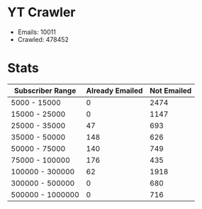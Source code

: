 # YT Crawler
- Emails: 10011
- Crawled: 478452

# Stats
| Subscriber Range  | Already Emailed | Not Emailed |
|-------|-------|-------|
| 5000 - 15000 | 0 | 2474 |
| 15000 - 25000 | 0 | 1147 |
| 25000 - 35000 | 47 | 693 |
| 35000 - 50000 | 148 | 626 |
| 50000 - 75000 | 140 | 749 |
| 75000 - 100000 | 176 | 435 |
| 100000 - 300000 | 62 | 1918 |
| 300000 - 500000 | 0 | 680 |
| 500000 - 1000000 | 0 | 716 |
